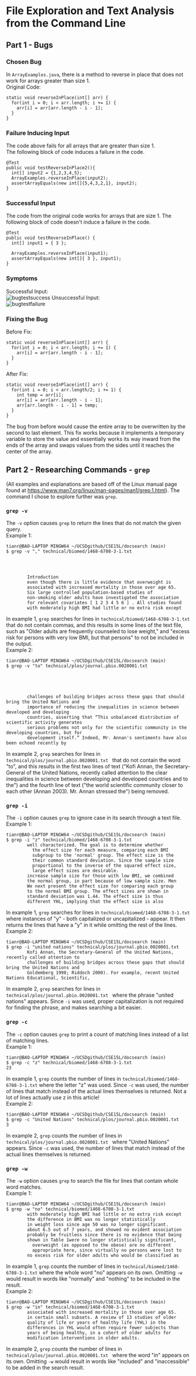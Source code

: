 # File Exploration and Text Analysis from the Command Line
## Part 1 - Bugs
### Chosen Bug 
In ```ArrayExamples.java```, there is a method to reverse in place that does not work for arrays greater than size 1.   
Original Code: 
```
static void reverseInPlace(int[] arr) {
  for(int i = 0; i < arr.length; i += 1) {
    arr[i] = arr[arr.length - i - 1];
  }
}
```
### Failure Inducing Input 
The code above fails for all arrays that are greater than size 1.  
The following block of code induces a failure in the code.
```
@Test
public void testReverseInPlace2(){
  int[] input2 = {1,2,3,4,5};
  ArrayExamples.reverseInPlace(input2);
  assertArrayEquals(new int[]{5,4,3,2,1}, input2);
}
```
### Successful Input
The code from the original code works for arrays that are size 1.
The following block of code doesn't induce a failure in the code.
```
@Test 
public void testReverseInPlace() {
  int[] input1 = { 3 };
  
  ArrayExamples.reverseInPlace(input1);
  assertArrayEquals(new int[]{ 3 }, input1);
}
```
### Symptoms
Successful Input:  
![bugtestsuccess](week3bugtestsuccess.png)
Unsuccessful Input:   
![bugtestfailure](week3bugtestfailure.png)
### Fixing the Bug
Before Fix:
```
static void reverseInPlace(int[] arr) {
  for(int i = 0; i < arr.length; i += 1) {
    arr[i] = arr[arr.length - i - 1];
  }
}
```
After Fix: 
```
static void reverseInPlace(int[] arr) {
  for(int i = 0; i < arr.length/2; i += 1) {
    int temp = arr[i];
    arr[i] = arr[arr.length - i - 1]; 
    arr[arr.length - i - 1] = temp;
  }
}
```

The bug from before would cause the entire array to be overwritten by the second to last element. This fix works because it implements a temporary variable to store the value and essentially works its way inward from the ends of the array and swaps values from the sides until it reaches the center of the array.
## Part 2 - Researching Commands - ```grep```
(All examples and explanations are based off of the Linux manual page found at https://www.man7.org/linux/man-pages/man1/grep.1.html). 
The command I chose to explore further was ```grep```. 
### ```grep -v```
The ```-v``` option causes ```grep``` to return the lines that do not match the given query.   
Example 1:   
```
tianr@BAO-LAPTOP MINGW64 ~/UCSDgithub/CSE15L/docsearch (main)
$ grep -v "," technical/biomed/1468-6708-3-1.txt




        Introduction
        even though there is little evidence that overweight is
        associated with increased mortality in those over age 65.
        Six large controlled population-based studies of
        non-smoking older adults have investigated the association
        for relevant covariates [ 1 2 3 4 5 6 ] . All studies found
        with moderately high BMI had little or no extra risk except
```
In example 1, ```grep``` searches for lines in ```technical/biomed/1468-6708-3-1.txt``` that do not contain commas, and this results in some lines of the text file, such as "Older adults are frequently counseled to lose weight," and "excess risk for persons with very low BMI, but that persons" to not be included in the output.  
Example 2:   
```
tianr@BAO-LAPTOP MINGW64 ~/UCSDgithub/CSE15L/docsearch (main)
$ grep -v "to" technical/plos/journal.pbio.0020001.txt 





        challenges of building bridges across these gaps that should bring the United Nations and
        importance of reducing the inequalities in science between developed and developing
        countries, asserting that “This unbalanced distribution of scientific activity generates
        serious problems not only for the scientific community in the developing countries, but for
        development itself.” Indeed, Mr. Annan's sentiments have also been echoed recently by
```
In example 2, ```grep``` searches for lines in ```technical/plos/journal.pbio.0020001.txt ``` that do not contain the word "to", and this results in the first two lines of text ("Kofi Annan, the Secretary-General of the United Nations, recently called attention to
        the clear inequalities in science between developing and developed countries and to the") and the fourth line of text ("the world scientific community closer to each other (Annan 2003). Mr. Annan stressed the") being removed.

### ```grep -i```
The ```-i``` option causes ```grep``` to ignore case in its search through a text file.    
Example 1:  
```
tianr@BAO-LAPTOP MINGW64 ~/UCSDgithub/CSE15L/docsearch (main)
$ grep -i "z" technical/biomed/1468-6708-3-1.txt
        well characterized. The goal is to determine whether
          the effect size for each measure, comparing each BMI
          subgroup to the 'normal' group. The effect size is the
          their common standard deviation. Since the sample size
          proportional to the inverse of the squared effect size,
          large effect sizes are desirable.
        increase sample size for those with low BMI, we combined
        the normal group, in part because of low sample size. Men
        We next present the effect size for comparing each group
        to the normal BMI group. The effect sizes are shown in
        standard deviation was 1.44. The effect size is thus
        different YHL, implying that the effect size is also
```
In example 1, ```grep``` searches for lines in ```technical/biomed/1468-6708-3-1.txt``` where instances of "y" - both capitalized or uncapitalized - appear. It then returns the lines that have a "y" in it while omitting the rest of the lines.   
Example 2:   
```
tianr@BAO-LAPTOP MINGW64 ~/UCSDgithub/CSE15L/docsearch (main)
$ grep -i "united nations" technical/plos/journal.pbio.0020001.txt
        Kofi Annan, the Secretary-General of the United Nations, recently called attention to
        challenges of building bridges across these gaps that should bring the United Nations and
        Goldemberg 1998; Riddoch 2000). For example, recent United Nations Educational, Scientific,
```
In example 2, ```grep``` searches for lines in ```technical/plos/journal.pbio.0020001.txt ``` where the phrase "united nations" appears. Since ```-i``` was used, proper capitalization is not required for finding the phrase, and makes searching a bit easier.

### ```grep -c```
The ```-c``` option causes ```grep``` to print a count of matching lines instead of a list of matching lines.     
Example 1:  
```
tianr@BAO-LAPTOP MINGW64 ~/UCSDgithub/CSE15L/docsearch (main)
$ grep -c "z" technical/biomed/1468-6708-3-1.txt
23
```
In example 1, ```grep``` counts the number of lines in ```technical/biomed/1468-6708-3-1.txt``` where the letter "z" was used. Since ```-c``` was used, the number of lines that match instead of the actual lines themselves is returned. Not a lot of lines actually use z in this article!  
Example 2:  
```
tianr@BAO-LAPTOP MINGW64 ~/UCSDgithub/CSE15L/docsearch (main)
$ grep -c "United Nations" technical/plos/journal.pbio.0020001.txt
3
```
In example 2, ```grep``` counts the number of lines in ```technical/plos/journal.pbio.0020001.txt ``` where "United Nations" appears. Since ```-c``` was used, the number of lines that match instead of the actual lines themselves is returned.

### ```grep -w```
The ```-w``` option causes ```grep``` to search the file for lines that contain whole word matches.    
Example 1:  
```
tianr@BAO-LAPTOP MINGW64 ~/UCSDgithub/CSE15L/docsearch (main)
$ grep -w "no" technical/biomed/1468-6708-3-1.txt
        with moderately high BMI had little or no extra risk except
        the difference in BMI was no longer statistically
        in weight loss since age 50 was no longer significant.
        about 6.5 out of 7 years, and showed no evident association
        probably be fruitless since there is no evidence that being
        shown in Table 1were no longer statistically significant,
          overweight (as opposed to the obese) are no different
          appropriate here, since virtually no persons were lost to
        no excess risk for older adults who would be classified as
```
In example 1, ```grep``` counts the number of lines in ```technical/biomed/1468-6708-3-1.txt``` where the whole word "no" appears on its own. Omitting ```-w``` would result in words like "normally" and "nothing" to be included in the result.  
Example 2:  
```
tianr@BAO-LAPTOP MINGW64 ~/UCSDgithub/CSE15L/docsearch (main)
$ grep -w "in" technical/biomed/1468-6708-3-1.txt
        associated with increased mortality in those over age 65.
        in certain small subsets. A review of 13 studies of older
        quality of life or years of healthy life (YHL) in the
        differences in YHL would often require fewer subjects than
        years of being healthy, in a cohort of older adults for
        modification interventions in older adults.
```
In example 2, ```grep``` counts the number of lines in ```technical/plos/journal.pbio.0020001.txt ``` where the word "in" appears on its own. Omitting ```-w``` would result in words like "included" and "inaccessible" to be added in the search result. 
